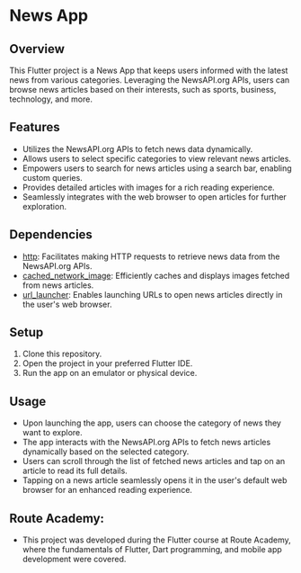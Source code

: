 # News App

## Overview
This Flutter project is a News App that keeps users informed with the latest news from various categories. Leveraging the NewsAPI.org APIs, users can browse news articles based on their interests, such as sports, business, technology, and more.

## Features
- Utilizes the NewsAPI.org APIs to fetch news data dynamically.
- Allows users to select specific categories to view relevant news articles.
- Empowers users to search for news articles using a search bar, enabling custom queries.
- Provides detailed articles with images for a rich reading experience.
- Seamlessly integrates with the web browser to open articles for further exploration.

## Dependencies
- [http](https://pub.dev/packages/http): Facilitates making HTTP requests to retrieve news data from the NewsAPI.org APIs.
- [cached_network_image](https://pub.dev/packages/cached_network_image): Efficiently caches and displays images fetched from news articles.
- [url_launcher](https://pub.dev/packages/url_launcher): Enables launching URLs to open news articles directly in the user's web browser.

## Setup
1. Clone this repository.
2. Open the project in your preferred Flutter IDE.
3. Run the app on an emulator or physical device.

## Usage
- Upon launching the app, users can choose the category of news they want to explore.
- The app interacts with the NewsAPI.org APIs to fetch news articles dynamically based on the selected category.
- Users can scroll through the list of fetched news articles and tap on an article to read its full details.
- Tapping on a news article seamlessly opens it in the user's default web browser for an enhanced reading experience.

## Route Academy:
- This project was developed during the Flutter course at Route Academy, where the fundamentals of Flutter, Dart programming, and mobile app development were covered.
